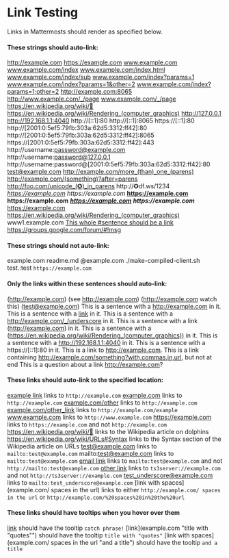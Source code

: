 # Link Testing
 
Links in Mattermosts should render as specified below.

#### These strings should auto-link:
 
http://example.com
https://example.com
www.example.com
www.example.com/index
www.example.com/index.html
www.example.com/index/sub
www.example.com/index?params=1
www.example.com/index?params=1&other=2
www.example.com/index?params=1;other=2
http://example.com:8065
http://www.example.com/_/page
www.example.com/_/page
https://en.wikipedia.org/wiki/🐬
https://en.wikipedia.org/wiki/Rendering_(computer_graphics)
http://127.0.0.1
http://192.168.1.1:4040
http://[::1]:80
http://[::1]:8065
https://[::1]:80
http://[2001:0:5ef5:79fb:303a:62d5:3312:ff42]:80
http://[2001:0:5ef5:79fb:303a:62d5:3312:ff42]:8065
https://[2001:0:5ef5:79fb:303a:62d5:3312:ff42]:443
http://username:password@example.com
http://username:password@127.0.0.1
http://username:password@[2001:0:5ef5:79fb:303a:62d5:3312:ff42]:80
test@example.com
http://example.com/more_(than)_one_(parens)
http://example.com/(something)?after=parens
http://foo.com/unicode_(✪)_in_parens
http://✪df.ws/1234
*https://example.com*
_https://example.com_
**https://example.com**
__https://example.com__
***https://example.com***
___https://example.com___
<https://example.com>
<https://en.wikipedia.org/wiki/Rendering_(computer_graphics)>
www1.example.com
[This whole #sentence should be a link](https://example.com)
https://groups.google.com/forum/#!msg

#### These strings should not auto-link:

example.com
readme.md
@example.com
./make-compiled-client.sh
test.:test
`https://example.com`

#### Only the links within these sentences should auto-link:

(http://example.com)
(see http://example.com)
(http://example.com watch this)
(test@example.com)
This is a sentence with a http://example.com in it.
This is a sentence with a [link](http://example.com) in it.
This is a sentence with a http://example.com/_/underscore in it.
This is a sentence with a link (http://example.com) in it.
This is a sentence with a (https://en.wikipedia.org/wiki/Rendering_(computer_graphics)) in it.
This is a sentence with a http://192.168.1.1:4040 in it.
This is a sentence with a https://[::1]:80 in it.
This is a link to http://example.com.
This is a link containing http://example.com/something?with,commas,in,url, but not at end
This is a question about a link http://example.com?

#### These links should auto-link to the specified location:

[example link](example.com) links to `http://example.com`
[example.com](example.com) links to `http://example.com`
[example.com/other](example.com) links to `http://example.com`
[example.com/other_link](example.com/example) links to `http://example.com/example`
www.example.com links to `http://www.example.com`
https://example.com links to `https://example.com` and not `http://example.com`
https://en.wikipedia.org/wiki/🐬 links to the Wikipedia article on dolphins
https://en.wikipedia.org/wiki/URLs#Syntax links to the Syntax section of the Wikipedia article on URLs
test@example.com links to `mailto:test@example.com`
mailto:test@example.com links to `mailto:test@example.com`
[email link](mailto:test@example.com) links to `mailto:test@example.com` and not `http://mailto:test@example.com`
[other link](ts3server://example.com) links to `ts3server://example.com` and not `http://ts3server://example.com`
test_underscore@example.com links to `mailto:test_underscore@example.com`
[link with spaces](example.com/ spaces in the url) links to either `http://example.com/ spaces in the url` or `http://example.com/%20spaces%20in%20the%20url`

#### These links should have tooltips when you hover over them
[link](example.com "catch phrase!") should have the tooltip `catch phrase!`
[link](example.com "title with "quotes"") should have the tooltip `title with "quotes"`
[link with spaces](example.com/ spaces in the url "and a title") should have the tooltip `and a title`
